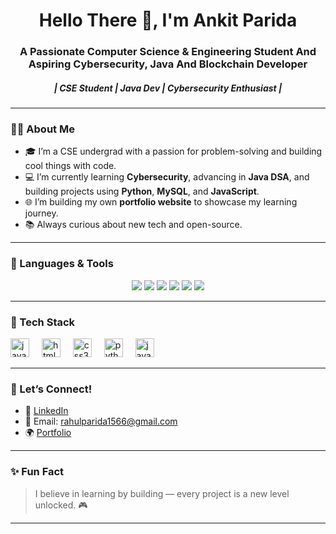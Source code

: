 <h1 align="center">Hello There 👋, I'm Ankit Parida</h1>
<h3 align="center">A Passionate Computer Science & Engineering Student And Aspiring Cybersecurity, Java And Blockchain Developer</h3>
<h5 align="center">| CSE Student | Java Dev | Cybersecurity Enthusiast |</h5>

---

### 🧑‍💻 About Me

- 🎓 I’m a CSE undergrad with a passion for problem-solving and building cool things with code.  
- 💻 I’m currently learning **Cybersecurity**, advancing in **Java DSA**, and building projects using **Python**, **MySQL**, and **JavaScript**.  
- 🌐 I’m building my own **portfolio website** to showcase my learning journey.  
- 📚 Always curious about new tech and open-source.

---

### 🚀 Languages & Tools

<p align="center">
  <img src="https://img.shields.io/badge/Java-ED8B00?style=for-the-badge&logo=java&logoColor=white"/>
  <img src="https://img.shields.io/badge/Python-3670A0?style=for-the-badge&logo=python&logoColor=white"/>
  <img src="https://img.shields.io/badge/MySQL-005C84?style=for-the-badge&logo=mysql&logoColor=white"/>
  <img src="https://img.shields.io/badge/HTML5-E34F26?style=for-the-badge&logo=html5&logoColor=white"/>
  <img src="https://img.shields.io/badge/CSS3-1572B6?style=for-the-badge&logo=css3&logoColor=white"/>
  <img src="https://img.shields.io/badge/JavaScript-F7DF1E?style=for-the-badge&logo=javascript&logoColor=black"/>
</p>

---

### 🧠 Tech Stack

<div align="left">
  <img src="https://cdn.jsdelivr.net/gh/devicons/devicon/icons/javascript/javascript-original.svg" height="30" alt="javascript logo" />
  <img width="12" />
  <img src="https://cdn.jsdelivr.net/gh/devicons/devicon/icons/html5/html5-original.svg" height="30" alt="html5 logo" />
  <img width="12" />
  <img src="https://cdn.jsdelivr.net/gh/devicons/devicon/icons/css3/css3-original.svg" height="30" alt="css3 logo" />
  <img width="12" />
  <img src="https://cdn.jsdelivr.net/gh/devicons/devicon/icons/python/python-original.svg" height="30" alt="python logo" />
  <img width="12" />
  <img src="https://cdn.jsdelivr.net/gh/devicons/devicon/icons/java/java-original.svg" height="30" alt="java logo" />
</div>

---

### 🤝 Let’s Connect!

- 💼 [LinkedIn](https://www.linkedin.com/in/ankit-parida-a0973a1a1)  
- 📧 Email: rahulparida1566@gmail.com  
- 🌍 [Portfolio](https://proxyjazzz.carrd.in)

---

### ✨ Fun Fact
> I believe in learning by building — every project is a new level unlocked. 🎮

---
